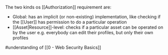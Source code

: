 The two kinds os [[Authorization]] requirement are:

- Global: has an implicit (or non-existing) implementation, like checking if the [[User]] has permission to do a particular operation
- [[Asset|Resource]]-level: checks if a particular asset can be operated on by the user e.g. everybody can edit their profiles, but only their own profiles

#understanding of [[0 - Web Security Basics]]
